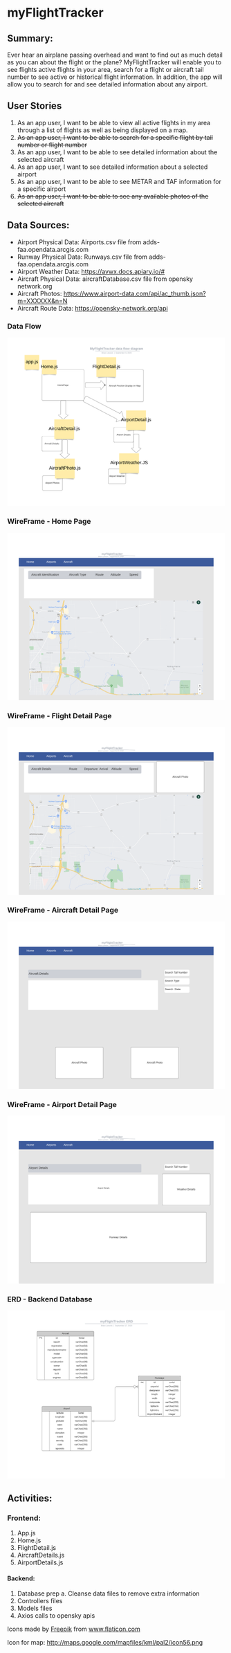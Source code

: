 # myFlightTracker

## Summary:

Ever hear an airplane passing overhead and want to find out as much detail as you can about the flight or the plane? MyFlightTracker will enable you to see flights active flights in your area, search for a flight or aircraft tail number to see active or historical flight information. In addition, the app will allow you to search for and see detailed information about any airport.

## User Stories

1. As an app user, I want to be able to view all active flights in my area through a list of flights as well as being displayed on a map.
2. ~~As an app user, I want to be able to search for a specific flight by tail number or flight number~~
3. As an app user, I want to be able to see detailed information about the selected aircraft
4. As an app user, I want to see detailed information about a selected airport
5. As an app user, I want to be able to see METAR and TAF information for a specific airport
6. ~~As an app user, I want to be able to see any available photos of the selected aircraft~~

## Data Sources:

- Airport Physical Data: Airports.csv file from adds-faa.opendata.arcgis.com
- Runway Physical Data: Runways.csv file from adds-faa.opendata.arcgis.com
- Airport Weather Data: https://avwx.docs.apiary.io/#
- Aircraft Physical Data: aircraftDatabase.csv file from opensky network.org
- Aircraft Photos: https://www.airport-data.com/api/ac_thumb.json?m=XXXXXX&n=N
- Aircraft Route Data: https://opensky-network.org/api

### Data Flow

![Data Flow](/Planning/myFlightTracker_data_flow.png)

### WireFrame - Home Page

![Data Flow](/Planning/myFlightTracker_Home.png)

### WireFrame - Flight Detail Page

![Data Flow](/Planning/myFlightTracker_Flight_Detail.png)

### WireFrame - Aircraft Detail Page

![Data Flow](/Planning/MyFlightTracker_Aircraft_Detail.png)

### WireFrame - Airport Detail Page

![Data Flow](/Planning/myFlightTracker_Airport_Detail.png)

### ERD - Backend Database

![Data Flow](/Planning/myflighttracker_ERD.png)

## Activities:

### Frontend:

1. App.js
2. Home.js
3. FlightDetail.js
4. AircraftDetails.js
5. AirportDetails.js

#### Backend:

1. Database prep
   a. Cleanse data files to remove extra information
2. Controllers files
3. Models files
4. Axios calls to opensky apis

Icons made by <a href="https://www.flaticon.com/authors/freepik" title="Freepik">Freepik</a> from <a href="https://www.flaticon.com/" title="Flaticon"> www.flaticon.com</a>

Icon for map:
http://maps.google.com/mapfiles/kml/pal2/icon56.png
